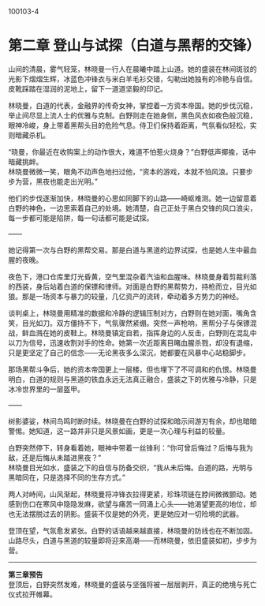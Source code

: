 100103-4


# 第二章 登山与试探（白道与黑帮的交锋）

山间的清晨，雾气轻笼，林晓曼一行人在晨曦中踏上山道。她的盛装在林间斑驳的光影下熠熠生辉，冰蓝色冲锋衣与米白羊毛衫交错，勾勒出她独有的冷艳与自信。皮靴踩踏在湿润的泥地上，留下一道道坚毅的印记。

林晓曼，白道的代表，金融界的传奇女神，掌控着一方资本帝国。她的步伐沉稳，举止间尽显上流人士的优雅与克制。白野则走在她身侧，黑色风衣如夜色般沉稳，眼神冷峻，身上带着黑帮头目的危险气息。侍卫们保持着距离，气氛看似轻松，实则暗藏杀机。

“晓曼，你最近在收购案上的动作很大，难道不怕惹火烧身？”白野低声揶揄，话中暗藏挑衅。  
林晓曼微微一笑，眼角不动声色地扫过他，“资本的游戏，本就不怕风浪。只要步步为营，黑夜也能走出光明。”

他们的步伐逐渐加快，林晓曼的心思如同脚下的山路——崎岖难测。她一边留意着白野的神色，一边思索着自己的处境。她清楚，自己正处于黑白交锋的风口浪尖，每一步都可能是陷阱，每一句话都可能是试探。

——

她记得第一次与白野的黑帮交易。那是白道与黑道的边界试探，也是她人生中最血腥的夜晚。

夜色下，港口仓库里灯光昏黄，空气里混杂着汽油和血腥味。林晓曼身着剪裁利落的西装，身后站着白道的保镖和律师。对面是白野的黑帮势力，持枪而立，目光如狼。那是一场资本与暴力的较量，几亿资产的流转，牵动着多方势力的神经。

谈判桌上，林晓曼用精准的数据和冷静的逻辑压制对方，白野则在她对面，嘴角含笑，目光如刀。双方僵持不下，气氛骤然紧绷。突然一声枪响，黑帮分子与保镖混战，鲜血溅在她的皮鞋上。林晓曼镇定自若，指挥身边的人反击，白野则在混乱中以刀为信号，迅速收割对手的性命。她第一次近距离目睹血腥杀戮，却没有退缩，只是更坚定了自己的信念——无论黑夜多么深沉，她都要在风暴中心站稳脚步。

那场黑帮斗争后，她的资本帝国更上一层楼，但也埋下了不可调和的仇恨。林晓曼明白，白道的规则与黑道的铁血永远无法真正融合，盛装之下的优雅与冷静，只是冰冷世界里的一层盔甲。

——

树影婆娑，林间鸟鸣时断时续。林晓曼在白野的试探和暗示间游刃有余，却也暗暗警惕。她知道，这一路并非只是风景如画，更是一次心理与利益的较量。

白野突然停下，转身看着她，眼神中带着一丝锋利：“你可曾后悔过？后悔与我为敌，还是后悔从未踏进黑夜？”  
林晓曼目光如水，盛装之下的自信与防备交织，“我从未后悔。白道的路，光明与黑暗同在，只是选择不同的生存方式。”

两人对峙间，山风渐起，林晓曼将冲锋衣拉得更紧，珍珠项链在脖间微微颤动。她感到伤口在寒风中隐隐发麻，欲望与痛苦一同涌上心头——她渴望更高的地位，却也无法摆脱过去的阴影。盛装不仅是她的外壳，更是她应对一切险境的武器。

登顶在望，气氛愈发紧张。白野的话语越来越直接，林晓曼的防线也在不断加固。山路尽头，白道与黑道的较量即将迎来高潮——而林晓曼，依旧盛装如初，步步为营。

---
**第三章预告**  
登顶后，白野突然发难，林晓曼的盛装与坚强将被一层层剥开，真正的绝境与死亡仪式拉开帷幕。
